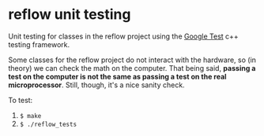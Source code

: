 # reflow unit testing
Unit testing for classes in the reflow project using the [Google Test](https://code.google.com/p/googletest/) c++ testing framework.

Some classes for the reflow project do not interact with the hardware, so (in theory) we can check the math on the computer. That being said, **passing a test on the computer is not the same as passing a test on the real microprocessor**. Still, though, it's a nice sanity check.

To test:

1. `$ make`
2. `$ ./reflow_tests`
